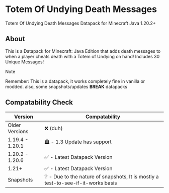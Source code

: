 # Totem Of Undying Death Messages

Totem Of Undying Death Messages Datapack for Minecraft Java 1.20.2+

## About

This is a Datapack for Minecraft: Java Edition that adds death messages to when a player cheats death with a Totem of Undying on hand!
Includes 30 Unique Messages!

> [!NOTE]
> Remember: This is a datapack, it works completely fine in vanilla or modded.
> also, some snapshots/updates **BREAK** datapacks

## Compatability Check
| Version | Compatability |
| ------------- | ------------- |
| Older Versions | ❌ (duh) |
| 1.19.4 - 1.20.1  | 🪦 - 1.3 Update has support |
| 1.20.2 - 1.20.6 | ✅ - Latest Datapack Version |
| 1.21+ | ✅ - Latest Datapack Version |
| Snapshots | ❔ - Due to the nature of snapshots, It is mostly a test-to-see-if-it-works basis |
